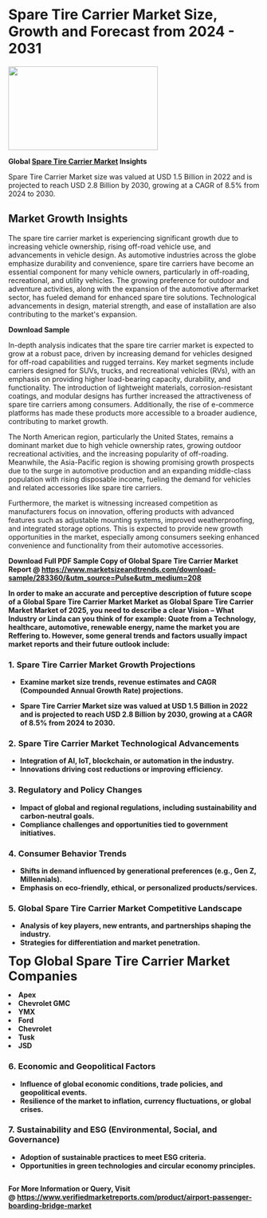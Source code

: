 <H1>Spare Tire Carrier Market Size, Growth and Forecast from 2024 - 2031</H1><img class="aligncenter size-medium wp-image-584254" src="https://thirdeyenews.in/wp-content/uploads/2024/09/Global-Market-Research-300x168.jpeg" alt="" width="300" height="168" /><p><strong>Global&nbsp;<a href="https://www.marketsizeandtrends.com/download-sample/283360/&amp;utm_source=Pulse&amp;utm_medium=208">Spare Tire Carrier Market</a> Insights</strong></p><p>Spare Tire Carrier Market size was valued at USD 1.5 Billion in 2022 and is projected to reach USD 2.8 Billion by 2030, growing at a CAGR of 8.5% from 2024 to 2030.</p><p><h2>Market Growth Insights</h2> <p>The spare tire carrier market is experiencing significant growth due to increasing vehicle ownership, rising off-road vehicle use, and advancements in vehicle design. As automotive industries across the globe emphasize durability and convenience, spare tire carriers have become an essential component for many vehicle owners, particularly in off-roading, recreational, and utility vehicles. The growing preference for outdoor and adventure activities, along with the expansion of the automotive aftermarket sector, has fueled demand for enhanced spare tire solutions. Technological advancements in design, material strength, and ease of installation are also contributing to the market's expansion.</p> <p><strong>Download Sample</strong></p> <p>In-depth analysis indicates that the spare tire carrier market is expected to grow at a robust pace, driven by increasing demand for vehicles designed for off-road capabilities and rugged terrains. Key market segments include carriers designed for SUVs, trucks, and recreational vehicles (RVs), with an emphasis on providing higher load-bearing capacity, durability, and functionality. The introduction of lightweight materials, corrosion-resistant coatings, and modular designs has further increased the attractiveness of spare tire carriers among consumers. Additionally, the rise of e-commerce platforms has made these products more accessible to a broader audience, contributing to market growth.</p> <p>The North American region, particularly the United States, remains a dominant market due to high vehicle ownership rates, growing outdoor recreational activities, and the increasing popularity of off-roading. Meanwhile, the Asia-Pacific region is showing promising growth prospects due to the surge in automotive production and an expanding middle-class population with rising disposable income, fueling the demand for vehicles and related accessories like spare tire carriers.</p> <p>Furthermore, the market is witnessing increased competition as manufacturers focus on innovation, offering products with advanced features such as adjustable mounting systems, improved weatherproofing, and integrated storage options. This is expected to provide new growth opportunities in the market, especially among consumers seeking enhanced convenience and functionality from their automotive accessories.</p> <p><strong></p><p><span class=""><strong>Download Full PDF Sample Copy of Global Spare Tire Carrier Market Report</strong> @ <a href="https://www.marketsizeandtrends.com/download-sample/283360/&amp;utm_source=Pulse&amp;utm_medium=208" target="_blank">https://www.marketsizeandtrends.com/download-sample/283360/&amp;utm_source=Pulse&amp;utm_medium=208</a></span></p><p>In order to make an accurate and perceptive description of future scope of a Global&nbsp;Spare Tire Carrier Market Market as Global&nbsp;Spare Tire Carrier Market Market of 2025, you need to describe a clear Vision &ndash; What Industry or Linda can you think of for example: Quote from a Technology, healthcare, automotive, renewable energy, name the market you are Reffering to. However, some general trends and factors usually impact market reports and their future outlook include:</p><h3>1.&nbsp;<strong>Spare Tire Carrier Market Growth Projections</strong></h3><ul><li>Examine market size trends, revenue estimates and CAGR (Compounded Annual Growth Rate) projections.</li><li><p>Spare Tire Carrier Market size was valued at USD 1.5 Billion in 2022 and is projected to reach USD 2.8 Billion by 2030, growing at a CAGR of 8.5% from 2024 to 2030.</p></li></ul><h3>2.&nbsp;<strong>Spare Tire Carrier Market Technological Advancements</strong></h3><ul><li>Integration of AI, IoT, blockchain, or automation in the industry.</li><li>Innovations driving cost reductions or improving efficiency.</li></ul><h3>3.&nbsp;<strong>Regulatory and Policy Changes</strong></h3><ul><li>Impact of global and regional regulations, including sustainability and carbon-neutral goals.</li><li>Compliance challenges and opportunities tied to government initiatives.</li></ul><h3>4.&nbsp;<strong>Consumer Behavior Trends</strong></h3><ul><li>Shifts in demand influenced by generational preferences (e.g., Gen Z, Millennials).</li><li>Emphasis on eco-friendly, ethical, or personalized products/services.</li></ul><h3>5.&nbsp;<strong>Global Spare Tire Carrier Market Competitive Landscape</strong></h3><ul><li>Analysis of key players, new entrants, and partnerships shaping the industry.</li><li>Strategies for differentiation and market penetration.</li></ul><p data-pm-slice="1 1 []"><span style="color: inherit; font-family: inherit; font-size: 25px;">Top Global Spare Tire Carrier Market Companies</span></p><div class="" data-test-id=""><p><li>Apex</li><li> Chevrolet GMC</li><li> YMX</li><li> Ford</li><li> Chevrolet</li><li> Tusk</li><li> JSD</li></p></div><h3>6.&nbsp;<strong>Economic and Geopolitical Factors</strong></h3><ul><li>Influence of global economic conditions, trade policies, and geopolitical events.</li><li>Resilience of the market to inflation, currency fluctuations, or global crises.</li></ul><h3>7.&nbsp;<strong>Sustainability and ESG (Environmental, Social, and Governance)</strong></h3><ul><li>Adoption of sustainable practices to meet ESG criteria.</li><li>Opportunities in green technologies and circular economy principles.</li></ul><h2><strong style="font-size: 14px;">For More Information or Query, Visit @&nbsp;</strong><a style="background-color: #ffffff; font-size: 14px;" href="https://www.marketsizeandtrends.com/report/spare-tire-carrier-market/" target="_blank">https://www.verifiedmarketreports.com/product/airport-passenger-boarding-bridge-market</a></h2>
